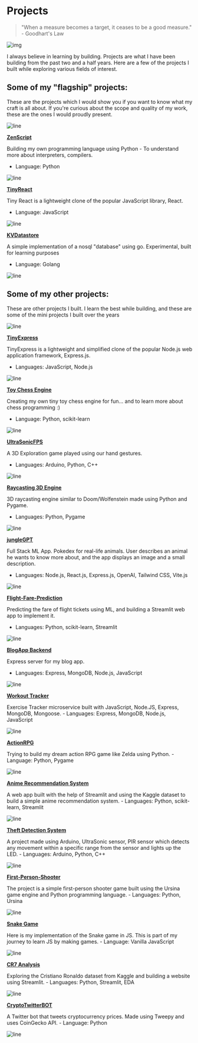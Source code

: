 # Projects

> "When a measure becomes a target, it ceases to be a good measure." - Goodhart's Law

![img](https://user-images.githubusercontent.com/74038190/225813708-98b745f2-7d22-48cf-9150-083f1b00d6c9.gif)

I always believe in learning by building. Projects are what I have been building from the past two and a half years. Here are a few of the projects I built while exploring various fields of interest.



## Some of my "flagship" projects:
These are the projects which I would show you if you want to know what my craft is all about.
If you're curious about the scope and quality of my work, these are the ones I would proudly present.

![line](https://user-images.githubusercontent.com/74038190/212284100-561aa473-3905-4a80-b561-0d28506553ee.gif)

**[ZenScript](https://github.com/theyashwanthsai/ZenScript)**  

Building my own programming language using Python - To understand more about interpreters, compilers.
   - Language: Python

![line](https://user-images.githubusercontent.com/74038190/212284100-561aa473-3905-4a80-b561-0d28506553ee.gif)

**[TinyReact](https://github.com/theyashwanthsai/TinyReact)** 

Tiny React is a lightweight clone of the popular JavaScript library, React.
   - Language: JavaScript

![line](https://user-images.githubusercontent.com/74038190/212284100-561aa473-3905-4a80-b561-0d28506553ee.gif)

**[KVDatastore ](https://github.com/theyashwanthsai/KVDatastore)**

A simple implementation of a nosql "database" using go. Experimental, built for learning purposes
   - Language: Golang

![line](https://user-images.githubusercontent.com/74038190/212284100-561aa473-3905-4a80-b561-0d28506553ee.gif)

## Some of my other projects:

These are other projects I built. I learn the best while building, and these are some of the mini projects I built over the years

![line](https://user-images.githubusercontent.com/74038190/212284100-561aa473-3905-4a80-b561-0d28506553ee.gif)

**[TinyExpress](https://github.com/theyashwanthsai/TinyExpress)** 

TinyExpress is a lightweight and simplified clone of the popular Node.js web application framework, Express.js.
   - Languages: JavaScript, Node.js

![line](https://user-images.githubusercontent.com/74038190/212284100-561aa473-3905-4a80-b561-0d28506553ee.gif)

**[Toy Chess Engine](https://github.com/theyashwanthsai/ToyChessEngine)** 

Creating my own tiny toy chess engine for fun... and to learn more about chess programming :)
   - Language: Python, scikit-learn

![line](https://user-images.githubusercontent.com/74038190/212284100-561aa473-3905-4a80-b561-0d28506553ee.gif)

**[UltraSonicFPS](https://github.com/theyashwanthsai/UltrasonicFPS)** 

A 3D Exploration game played using our hand gestures.
   - Languages: Arduino, Python, C++

![line](https://user-images.githubusercontent.com/74038190/212284100-561aa473-3905-4a80-b561-0d28506553ee.gif)

**[Raycasting 3D Engine](https://github.com/theyashwanthsai/raycasting-3d-engine)** 

3D raycasting engine similar to Doom/Wolfenstein made using Python and Pygame.
   - Languages: Python, Pygame

![line](https://user-images.githubusercontent.com/74038190/212284100-561aa473-3905-4a80-b561-0d28506553ee.gif)

**[jungleGPT](https://github.com/theyashwanthsai/jungleGPT)** 

Full Stack ML App. Pokedex for real-life animals. User describes an animal he wants to know more about, and the app displays an image and a small description.
   - Languages: Node.js, React.js, Express.js, OpenAI, Tailwind CSS, Vite.js

![line](https://user-images.githubusercontent.com/74038190/212284100-561aa473-3905-4a80-b561-0d28506553ee.gif)

**[Flight-Fare-Prediction](https://github.com/theyashwanthsai/Flight-Fare-Prediction)** 

Predicting the fare of flight tickets using ML, and building a Streamlit web app to implement it.
   - Languages: Python, scikit-learn, Streamlit

![line](https://user-images.githubusercontent.com/74038190/212284100-561aa473-3905-4a80-b561-0d28506553ee.gif)

**[BlogApp Backend](https://github.com/theyashwanthsai/Blog-Backend)** 

Express server for my blog app.
   - Languages: Express, MongoDB, Node.js, JavaScript

![line](https://user-images.githubusercontent.com/74038190/212284100-561aa473-3905-4a80-b561-0d28506553ee.gif)

**[Workout Tracker](https://github.com/theyashwanthsai/Workout-Tracker-Backend)** 

Exercise Tracker microservice built with JavaScript, Node.JS, Express, MongoDB, Mongoose.
    - Languages: Express, MongoDB, Node.js, JavaScript

![line](https://user-images.githubusercontent.com/74038190/212284100-561aa473-3905-4a80-b561-0d28506553ee.gif)

**[ActionRPG](https://github.com/theyashwanthsai/ActionRPG-Pygame)** 

Trying to build my dream action RPG game like Zelda using Python.
    - Language: Python, Pygame

![line](https://user-images.githubusercontent.com/74038190/212284100-561aa473-3905-4a80-b561-0d28506553ee.gif)

**[Anime Recommendation System](https://github.com/theyashwanthsai/Anime-Recommendation-System)** 

A web app built with the help of Streamlit and using the Kaggle dataset to build a simple anime recommendation system.
    - Languages: Python, scikit-learn, Streamlit

![line](https://user-images.githubusercontent.com/74038190/212284100-561aa473-3905-4a80-b561-0d28506553ee.gif)

**[Theft Detection System](https://github.com/theyashwanthsai/Theft-Detection_System)** 

A project made using Arduino, UltraSonic sensor, PIR sensor which detects any movement within a specific range from the sensor and lights up the LED.
    - Languages: Arduino, Python, C++

![line](https://user-images.githubusercontent.com/74038190/212284100-561aa473-3905-4a80-b561-0d28506553ee.gif)

**[First-Person-Shooter](https://github.com/theyashwanthsai/First-Person-Shooter)** 

The project is a simple first-person shooter game built using the Ursina game engine and Python programming language.
    - Languages: Python, Ursina

![line](https://user-images.githubusercontent.com/74038190/212284100-561aa473-3905-4a80-b561-0d28506553ee.gif)

**[Snake Game](https://github.com/theyashwanthsai/Snake-Game)** 

Here is my implementation of the Snake game in JS. This is part of my journey to learn JS by making games.
    - Language: Vanilla JavaScript

![line](https://user-images.githubusercontent.com/74038190/212284100-561aa473-3905-4a80-b561-0d28506553ee.gif)

**[CR7 Analysis](https://github.com/theyashwanthsai/CR7-Analysis)** 

Exploring the Cristiano Ronaldo dataset from Kaggle and building a website using Streamlit.
    - Languages: Python, Streamlit, EDA

![line](https://user-images.githubusercontent.com/74038190/212284100-561aa473-3905-4a80-b561-0d28506553ee.gif)

**[CryptoTwitterBOT](https://github.com/acmpesuecc/TwitterBotCryptocurrencyPrice)** 

A Twitter bot that tweets cryptocurrency prices. Made using Tweepy and uses CoinGecko API.
    - Language: Python

![line](https://user-images.githubusercontent.com/74038190/212284100-561aa473-3905-4a80-b561-0d28506553ee.gif)
